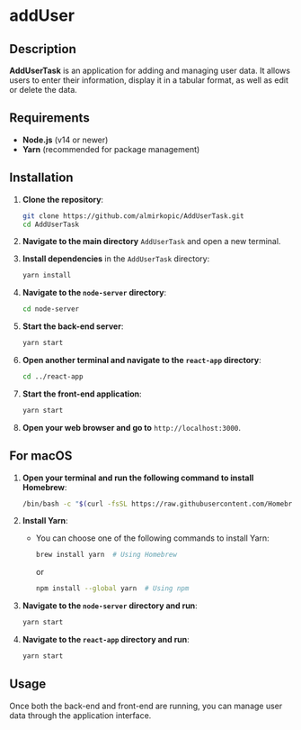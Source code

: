 # addUser


## Description
**AddUserTask** is an application for adding and managing user data. It allows users to enter their information, display it in a tabular format, as well as edit or delete the data.

## Requirements
- **Node.js** (v14 or newer)
- **Yarn** (recommended for package management)

## Installation

1. **Clone the repository**:
   ```bash
   git clone https://github.com/almirkopic/AddUserTask.git
   cd AddUserTask
   ```

2. **Navigate to the main directory** `AddUserTask` and open a new terminal.

3. **Install dependencies** in the `AddUserTask` directory:
   ```bash
   yarn install
   ```

4. **Navigate to the `node-server` directory**:
   ```bash
   cd node-server
   ```

5. **Start the back-end server**:
   ```bash
   yarn start
   ```

6. **Open another terminal and navigate to the `react-app` directory**:
   ```bash
   cd ../react-app
   ```

7. **Start the front-end application**:
   ```bash
   yarn start
   ```

8. **Open your web browser and go to** `http://localhost:3000`.

## For macOS

1. **Open your terminal and run the following command to install Homebrew**:
   ```bash
   /bin/bash -c "$(curl -fsSL https://raw.githubusercontent.com/Homebrew/install/HEAD/install.sh)"
   ```

2. **Install Yarn**:
   - You can choose one of the following commands to install Yarn:
     ```bash
     brew install yarn  # Using Homebrew
     ```
     or
     ```bash
     npm install --global yarn  # Using npm
     ```

3. **Navigate to the `node-server` directory and run**:
   ```bash
   yarn start
   ```

4. **Navigate to the `react-app` directory and run**:
   ```bash
   yarn start
   ```

## Usage
Once both the back-end and front-end are running, you can manage user data through the application interface.



